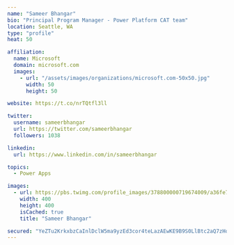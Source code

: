 ```yaml
---
name: "Sameer Bhangar"
bio: "Principal Program Manager - Power Platform CAT team"
location: Seattle, WA
type: "profile"
heat: 50

affiliation:
  name: Microsoft
  domain: microsoft.com
  images:
    - url: "/assets/images/organizations/microsoft.com-50x50.jpg"
      width: 50
      height: 50

website: https://t.co/nrTQtfl3ll

twitter:
  username: sameerbhangar
  url: https://twitter.com/sameerbhangar
  followers: 1038

linkedin:
  url: https://www.linkedin.com/in/sameerbhangar

topics:
  - Power Apps

images:
  - url: https://pbs.twimg.com/profile_images/378800000719674009/a36fe7ddfab1778b76e5793772e43798_400x400.jpeg
    width: 400
    height: 400
    isCached: true
    title: "Sameer Bhangar"

secured: "YeZTu2KrkxbzCaInlDclW5ma9yzEd3cor4teLazAEwKE9B9S0LlBtc2aQ7zHqzXYurufjwUo8ouJUatoECEMyYXQZbfrz11nhjMAmFvGBoBJWQjJsLMBfH0BvYnBGWI94JM9ormO8i2iWnz+vo7wZUVQSdt17/y+5cRxmfN5NsP+Eibnyn3CGlK/10Cx7ewNo01KT6razLXJDOOQ2LB/8iEdCLhOqPggBqfh9cWDpiMA4wfS1UXOiI1cP/B1ohcVT1qnOdtHQd4r7qnc4XNIlRwNQabb290c4EQoGu1/PwtLjgAbMGjzLVaC1r/le4bhrHQ1d3P/R0qmgCSCd4s4PGEuD1fcImQFPcmWQMsPHy0AT7vSddaYUmnsnOP1MTF4mhfXPDqOtVbHuWdMbTCtshZQ/Djba8pkypefPSeOY/8=;j3yv3LTotbk67eZ5/IUIuQ=="
---
```



